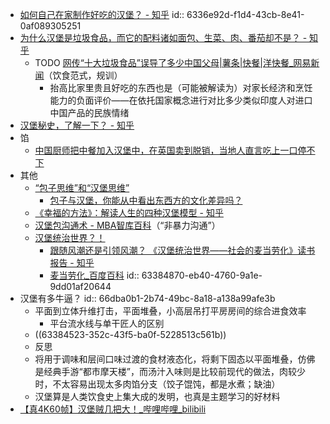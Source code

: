 - [如何自己在家制作好吃的汉堡？ - 知乎](https://www.zhihu.com/question/23831653)
  id:: 6336e92d-f1d4-43cb-8e41-0af089305251
- [为什么汉堡是垃圾食品，而它的配料诸如面包、生菜、肉、番茄却不是？ - 知乎](https://www.zhihu.com/question/341976823)
	- TODO [网传“十大垃圾食品”误导了多少中国父母|薯条|快餐|洋快餐_网易新闻](https://www.163.com/news/article/D5ET3QTH00018HKM.html#post_comment_area)（饮食范式，规训）
		- 抬高比家里贵且好吃的东西也是（可能被解读为）对家长经济和烹饪能力的负面评价——在依托国家概念进行对比多少类似印度人对进口中国产品的民族情绪
- [汉堡秘史，了解一下？ - 知乎](https://zhuanlan.zhihu.com/p/347324070)
- 馅
	- [中国厨师把中餐加入汉堡中，在英国卖到脱销，当地人直言吃上一口停不下](https://page.om.qq.com/page/O_p_YQ6NpVkZevHXLLAcE1oQ0)
- 其他
	- [“包子思维”和“汉堡思维”](https://www.sohu.com/a/273771239_100303682)
		- [包子与汉堡，你能从中看出东西方的文化差异吗？](https://view.inews.qq.com/k/20200418A0CMO300)
	- [《幸福的方法》：解读人生的四种汉堡模型 - 知乎](https://zhuanlan.zhihu.com/p/335080805)
	- [汉堡包沟通术 - MBA智库百科](https://wiki.mbalib.com/wiki/%E6%B1%89%E5%A0%A1%E5%8C%85%E6%B2%9F%E9%80%9A%E6%9C%AF)（“非暴力沟通”）
	- [汉堡统治世界？！](https://book.douban.com/subject/25779991)
		- [跟随风潮还是引领风潮？ 《汉堡统治世界——社会的麦当劳化》读书报告 - 知乎](https://zhuanlan.zhihu.com/p/438037153)
		- [麦当劳化_百度百科](https://baike.baidu.com/item/%E9%BA%A6%E5%BD%93%E5%8A%B3%E5%8C%96)
		  id:: 63384870-eb40-4760-9a1e-9dd01af20644
- 汉堡有多牛逼？
  id:: 66dba0b1-2b74-49bc-8a18-a138a99afe3b
	- 平面到立体升维打击，平面堆叠，小高层吊打平房房间的综合进食效率
		- 平台流水线与单干匠人的区别
	- ((63384523-352c-43f5-ba0f-5228513c561b))
	- 反思
	- 将用于调味和层间口味过渡的食材液态化，将剩下固态以平面堆叠，仿佛是经典手游“都市摩天楼”，而汤汁入味则是比较前现代的做法，肉较少时，不太容易出现太多肉馅分支（饺子馄饨，都是水煮；缺油）
	- 汉堡算是人类饮食史上集大成的发明，也真是主题学习的好材料
- [【真4K60帧】汉堡贼几把大！_哔哩哔哩_bilibili](https://www.bilibili.com/video/BV1HW4y1J74R)